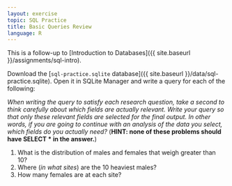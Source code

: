 ```yaml
---
layout: exercise
topic: SQL Practice
title: Basic Queries Review
language: R
---
```


This is a follow-up to [Introduction to Databases]({{ site.baseurl }}/assignments/sql-intro).

Download the [`sql-practice.sqlite` database]({{ site.baseurl }}/data/sql-practice.sqlite). Open it in SQLite Manager and write a query for each of the following:

*When writing the query to satisfy each research question, take a second to
think carefully about which fields are actually relevant. Write your query so
that only these relevant fields are selected for the final output. In other
words, if you are going to continue with an analysis of the data you select,
which fields do you actually need?* (**HINT: none of these problems should have
SELECT \* in the answer.**)

1. What is the distribution of males and females that weigh greater than 10?
2. Where (*in what sites*) are the 10 heaviest males?
3. How many females are at each site?

